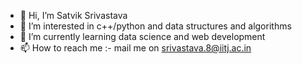 - 👋 Hi, I’m Satvik Srivastava
- 👀 I’m interested in c++/python and data structures and algorithms
- 🌱 I’m currently learning data science and web development
- 📫 How to reach me :- mail me on srivastava.8@iitj.ac.in

<!---
divinityiitj/divinityiitj is a ✨ special ✨ repository because its `README.md` (this file) appears on your GitHub profile.
You can click the Preview link to take a look at your changes.
--->
